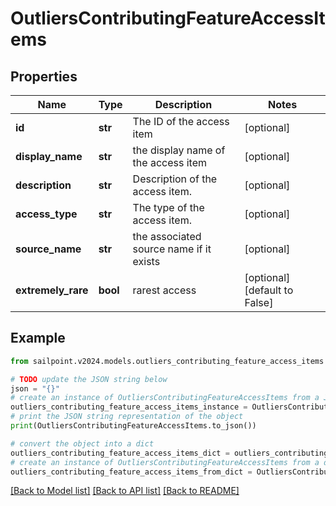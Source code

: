 # OutliersContributingFeatureAccessItems


## Properties

Name | Type | Description | Notes
------------ | ------------- | ------------- | -------------
**id** | **str** | The ID of the access item | [optional] 
**display_name** | **str** | the display name of the access item | [optional] 
**description** | **str** | Description of the access item. | [optional] 
**access_type** | **str** | The type of the access item. | [optional] 
**source_name** | **str** | the associated source name if it exists | [optional] 
**extremely_rare** | **bool** | rarest access | [optional] [default to False]

## Example

```python
from sailpoint.v2024.models.outliers_contributing_feature_access_items import OutliersContributingFeatureAccessItems

# TODO update the JSON string below
json = "{}"
# create an instance of OutliersContributingFeatureAccessItems from a JSON string
outliers_contributing_feature_access_items_instance = OutliersContributingFeatureAccessItems.from_json(json)
# print the JSON string representation of the object
print(OutliersContributingFeatureAccessItems.to_json())

# convert the object into a dict
outliers_contributing_feature_access_items_dict = outliers_contributing_feature_access_items_instance.to_dict()
# create an instance of OutliersContributingFeatureAccessItems from a dict
outliers_contributing_feature_access_items_from_dict = OutliersContributingFeatureAccessItems.from_dict(outliers_contributing_feature_access_items_dict)
```
[[Back to Model list]](../README.md#documentation-for-models) [[Back to API list]](../README.md#documentation-for-api-endpoints) [[Back to README]](../README.md)


